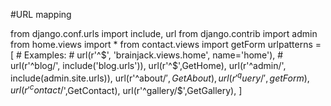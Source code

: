 #URL mapping 

from django.conf.urls import include, url
from django.contrib import admin
from home.views import *
from contact.views import getForm
urlpatterns = [
    # Examples:
    # url(r'^$', 'brainjack.views.home', name='home'),
    # url(r'^blog/', include('blog.urls')),
    url(r'^$',GetHome),
    url(r'^admin/', include(admin.site.urls)),
    url(r'^about/$',GetAbout),
    url(r'^query/',getForm),
    url(r'^contact/$',GetContact),
    url(r'^gallery/$',GetGallery),
]
